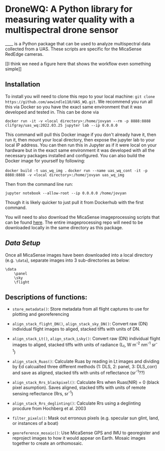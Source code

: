 # DroneWQ: A Python library for measuring water quality with a multispectral drone sensor


____ is a Python package that can be used to analyze multispectral data collected from a UAS. These scripts are specific for the MicaSense RedEdge cameras. 

[[I think we need a figure here that shows the workflow even something simple]]

## Installation
To install you will need to clone this repo to your local machine: `git clone https://github.com/aewindle110/UAS_WQ.git`. We recommend you run all this via Docker so you have the exact same environment that it was developed and tested in. This can be done via

`docker run -it -v <local directory>:/home/jovyan --rm -p 8888:8888 clifgray/uas_wq:2022.03.25 jupyter lab --ip 0.0.0.0`

This command will pull this Docker image if you don't already have it, then run it, then mount your local directory, then expose the jupyter lab to your local IP address. You can then run this in Jupyter as if it were local on your hardware but in the exact same environment it was developed with all the necessary packages installed and configured. You can also build the Docker image for yourself by following:

`docker build -t uas_wq_img .`
`docker run --name uas_wq_cont -it -p 8888:8888 -v <local directory>:/home/jovyan uas_wq_img`

Then from the command line run:

`jupyter notebook --allow-root --ip 0.0.0.0 /home/jovyan`

Though it is likely quicker to just pull it from Dockerhub with the first command.

You will need to also download the MicaSense imageprocessing scripts that can be found [here](https://github.com/micasense/imageprocessing). The entire imageprocessing repo will need to be downloaded locally in the same directory as this package. 

## ***Data Setup*** 
Once all MicaSense images have been downloaded into a local directory (e.g. `\data`), separate images into 3 sub-directories as below:
```
\data
    \panel
    \sky
    \flight
```

## **Descriptions of functions:**
* `store_metadata()`: Store metadata from all flight captures to use for plotting and georeferencing

* `align_stack_flight_DN()`, `align_stack_sky_DN()`: Convert raw (DN) individual flight images to aliged, stacked tiffs with units of DN. 

* `align_stack_Lt()`, `align_stack_Lsky()`: Convert raw (DN) individual flight images to aliged, stacked tiffs with units of radiance (L<sub>t</sub>, W m<sup>-2</sup> nm<sup>-1</sup> sr<sup>-1</sup>)

* `align_stack_Ruas()`: Calculate Ruas by reading in Lt images and dividing by Ed calcualted three different methods (1: DLS, 2: panel, 3: DLS_corr) and save as aligned, stacked tifs with units of reflectance (sr<sup>-1</sup>??)

*  `align_stack_Rrs_blackpixel()`: Calculate Rrs when Ruas(NIR) = 0 (black pixel asumption). Saves aligned, stacked tiffs with units of remote sensing reflectance (Rrs, sr<sup>-1</sup>)

*  `align_stack_Rrs_deglinting()`: Calculate Rrs using a deglinting procdure from Hochberg et al. 2003 

*  `filter_pixels()`: Mask out erronous pixels (e.g. specular sun glint, land, or instances of a boat)

*  `georeference_mosaic()`: Use MicaSense GPS and IMU to georegister and reproject images to how it would appear on Earth. Mosaic images together to create an orthomosaic. 
